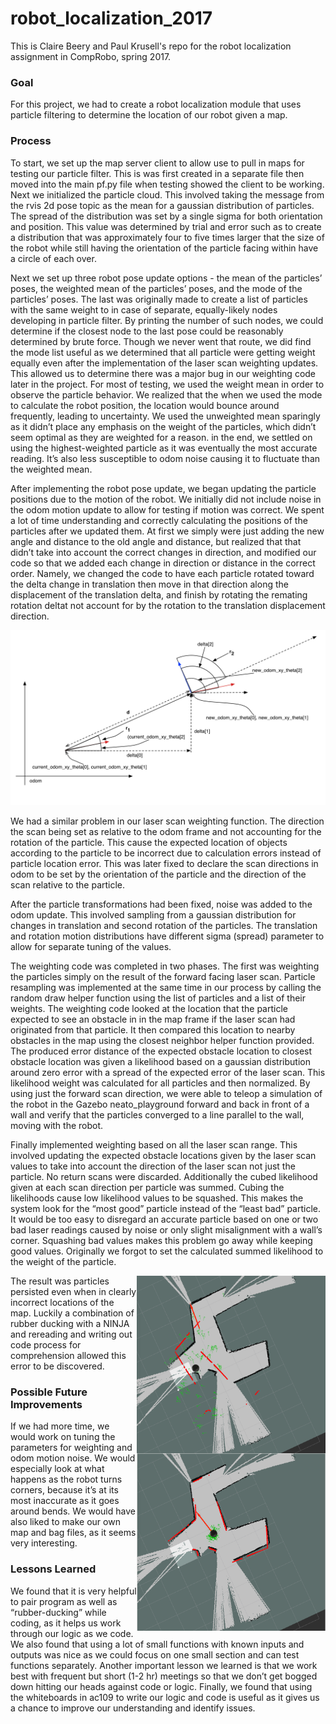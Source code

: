 # robot_localization_2017
This is Claire Beery and Paul Krusell's repo for the robot  localization assignment in CompRobo, spring 2017.

<h3>Goal</h3>

For this project, we had to create a robot localization module that uses particle filtering to determine the location of our robot given a map. 

<h3>Process</h3>
To start, we set up the map server client to allow use to pull in maps for testing our particle filter. This is was first created in a separate file then moved into the main pf.py file when testing showed the client to be working.  Next we initialized the particle cloud. This involved taking the message from the rvis 2d pose topic as the mean for a gaussian distribution of particles. The spread of the distribution was set by a single sigma for both orientation and position.  This value was determined by trial and error such as to create a distribution that was approximately four to five times larger that the size of the robot while still having the orientation of the particle facing within have a circle of each over. 

Next we set up three robot pose update options - the mean of the particles’ poses, the weighted mean of the particles’ poses, and the mode of the particles’ poses.  The last was originally made to create a list of particles with the same weight to in case of separate, equally-likely nodes developing in particle filter. By printing the number of such nodes, we could determine if the closest node to the last pose could be reasonably determined by brute force. Though we never went that route, we did find the mode list useful as we determined that all particle were getting weight equally even after the implementation of the laser scan weighting updates. This allowed us to determine there was a major bug in our weighting code later in the project. For most of testing, we used the weight mean in order to observe the particle behavior.  We realized that the when we used the mode to calculate the robot position, the location would bounce around frequently, leading to uncertainty. We used the unweighted mean sparingly as it didn’t place any emphasis on the weight of the particles, which didn’t seem optimal as they are weighted for a reason. in the end, we settled on using the highest-weighted particle as it was eventually the most accurate reading. It’s also less susceptible to odom noise causing it to fluctuate than the weighted mean.

After implementing the robot pose update, we began updating the particle positions due to the motion of the robot. We initially did not include noise in the odom motion update to allow for testing if motion was correct. We spent a lot of time understanding and correctly calculating the positions of the particles after we updated them. At first we simply were just adding the new angle and distance to the old angle and distance, but realized that that didn’t take into account the correct changes in direction, and modified our code so that we added each change in direction or distance in the correct order. Namely, we changed the code to have each particle rotated toward the delta change in translation then move in that direction along the displacement of the translation delta, and finish by rotating the remating rotation deltat not account for by the rotation to the translation displacement direction.  

![odom update](https://github.com/cebeery/robot_localization_2017/blob/master/Documentation/particle_filter_updates.png)

We had a similar problem in our laser scan weighting function.  The direction the scan being set as relative to the odom frame and not accounting for the rotation of the particle. This cause the expected location of objects according to the particle to be incorrect due to calculation errors instead of particle location error. This was later fixed to declare the scan directions in odom to be set by the orientation of the particle and the direction of the scan relative to the particle. 

After the particle transformations had been fixed, noise was added to the odom update. This involved sampling from a gaussian distribution for changes in translation and second rotation of the particles. The translation and rotation motion distributions have different sigma (spread) parameter to allow for separate tuning of the values.

The weighting code was completed in two phases. The first was weighting the particles simply on the result of the forward facing laser scan. Particle resampling was implemented at the same time in our process by calling the random draw helper function using the list of particles and a list of their weights. The weighting code looked at the location that the particle expected to see an obstacle in in the map frame if the laser scan had originated from that particle.  It then compared this location to nearby obstacles in the map using the closest neighbor helper function provided.  The produced error distance of the expected obstacle location to closest obstacle location was given a likelihood based on a gaussian distribution around zero error with a spread of the expected error of the laser scan. This likelihood weight was calculated for all particles and then normalized. By using just the forward scan direction, we were able to teleop a simulation of the robot in the Gazebo neato_playground forward and back in front of a wall and verify that the particles converged to a line parallel to the wall, moving with the robot.   

Finally implemented weighting based on all the laser scan range. This involved updating the expected obstacle locations given by the laser scan values to take into account the direction of the laser scan not just the particle. No return scans were discarded.  Additionally the cubed likelihood given at each scan direction per particle was summed. Cubing the likelihoods cause low likelihood values to be squashed. This makes the system look for the “most good” particle instead of the “least bad” particle.  It would be too easy to disregard an accurate particle based on one or two bad laser readings caused by noise or only slight misalignment with a wall’s corner. Squashing bad values makes this problem go away while keeping good values. Originally we forgot to set the calculated summed likelihood to the weight of the particle. 

<img src="Documentation/not_working.png" alt="Filter not working" width="60%" height="60%" align="right"/>

The result was particles persisted even when in clearly incorrect locations of the map. Luckily a combination of rubber ducking with a NINJA and rereading and writing out code process for comprehension allowed this error to be discovered. 

<img src="Documentation/working.png" alt="Filter working" width="60%" height="60%" align="right"/>

<h3>Possible Future Improvements</h3>
If we had more time, we would work on tuning the parameters for weighting and odom motion noise. We would especially look at what happens as the robot turns corners, because it’s at its most inaccurate as it goes around bends. We would have also liked to make our own map and bag files, as it seems very interesting.

<h3>Lessons Learned</h3>
We found that it is very helpful to pair program as well as “rubber-ducking” while coding, as it helps us work through our logic as we code. We also found that using a lot of small functions with known inputs and outputs was nice as we could focus on one small section and can test functions separately. Another important lesson we learned is that we work best with frequent but short (1-2 hr) meetings so that we don’t get bogged down hitting our heads against code or logic. Finally, we found that using the whiteboards in ac109 to write our logic and code is useful as it gives us a chance to improve our understanding and identify issues.
